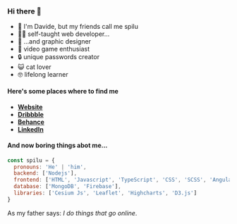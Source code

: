 ### Hi there 👋

- 🤙 I'm Davide, but my friends call me spilu
- 👨‍💻 self-taught web developer...
- 🎨 ...and graphic designer
- 👾 video game enthusiast
- 🔒 unique passwords creator
- 😺 cat lover
- 🤓 lifelong learner

#### Here's some places where to find me
* **[Website](https://daviderivolta.com)**
* **[Dribbble](https://dribbble.com/spilu)**
* **[Behance](https://behance.net/spilu)**
* **[LinkedIn](https://linkedin.com/in/davide-rivolta)**

#### And now boring things abot me...
```javascript
const spilu = {
  pronouns: 'He' | 'him',
  backend: ['Nodejs'],
  frontend: ['HTML', 'Javascript', 'TypeScript', 'CSS', 'SCSS', 'Angular', 'Web Components'],
  database: ['MongoDB', 'Firebase'],
  libraries: ['Cesium Js', 'Leaflet', 'Highcharts', 'D3.js']
}
```
As my father says: *I do things that go online*.

<!--
**sp1lu/sp1lu** is a ✨ _special_ ✨ repository because its `README.md` (this file) appears on your GitHub profile.

Here are some ideas to get you started:

- 🔭 I’m currently working on ...
- 🌱 I’m currently learning ...
- 👯 I’m looking to collaborate on ...
- 🤔 I’m looking for help with ...
- 💬 Ask me about ...
- 📫 How to reach me: ...
- 😄 Pronouns: ...
- ⚡ Fun fact: ...
-->
